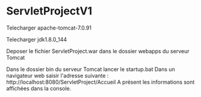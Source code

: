 # ServletProjectV1

Telecharger apache-tomcat-7.0.91

Telecharger jdk1.8.0_144

Deposer le fichier ServletProject.war dans le dossier webapps du serveur Tomcat

Dans le dossier bin du serveur Tomcat lancer le startup.bat
Dans un navigateur web saisir l'adresse suivante : http://localhost:8080/ServletProject/Accueil
A présent les informations sont affichées dans la console.
